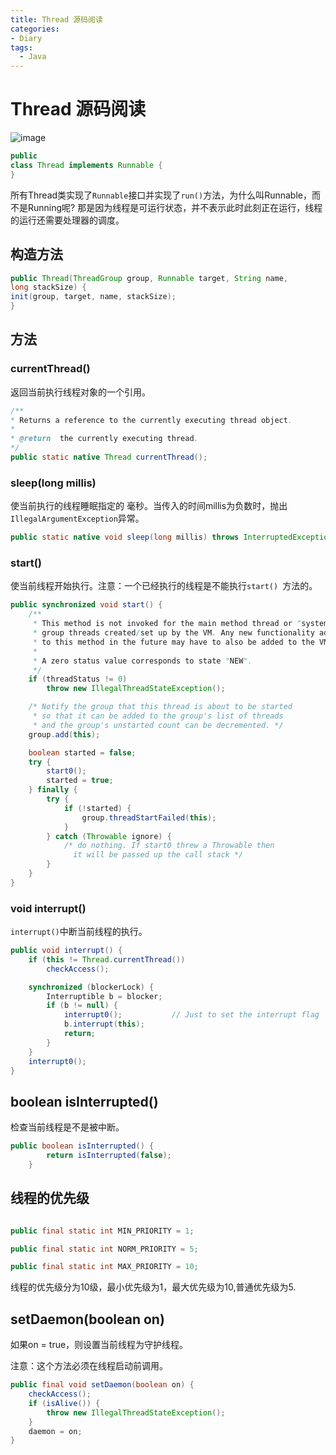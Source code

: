 ```yaml
---
title: Thread 源码阅读
categories:
- Diary
tags:
  - Java
---
```


# Thread 源码阅读

![image](https://wx1.sinaimg.cn/large/b727c653ly1fyrcehtqfnj20a50hm0t1.jpg)

```java
public
class Thread implements Runnable {
}
```

所有Thread类实现了`Runnable`接口并实现了`run()`方法，为什么叫Runnable，而不是Running呢? 那是因为线程是可运行状态，并不表示此时此刻正在运行，线程的运行还需要处理器的调度。



## 构造方法

```java
public Thread(ThreadGroup group, Runnable target, String name,
long stackSize) {
init(group, target, name, stackSize);
}
```

## 方法

### currentThread()

返回当前执行线程对象的一个引用。

```java
/**
* Returns a reference to the currently executing thread object.
*
* @return  the currently executing thread.
*/
public static native Thread currentThread();
```

### sleep(long millis) 

使当前执行的线程睡眠指定的 毫秒。当传入的时间millis为负数时，抛出`IllegalArgumentException`异常。

```java
public static native void sleep(long millis) throws InterruptedException;
```

### start() 

使当前线程开始执行。注意：一个已经执行的线程是不能执行`start() `方法的。

```java
public synchronized void start() {
    /**
     * This method is not invoked for the main method thread or "system"
     * group threads created/set up by the VM. Any new functionality added
     * to this method in the future may have to also be added to the VM.
     *
     * A zero status value corresponds to state "NEW".
     */
    if (threadStatus != 0)
        throw new IllegalThreadStateException();

    /* Notify the group that this thread is about to be started
     * so that it can be added to the group's list of threads
     * and the group's unstarted count can be decremented. */
    group.add(this);

    boolean started = false;
    try {
        start0();
        started = true;
    } finally {
        try {
            if (!started) {
                group.threadStartFailed(this);
            }
        } catch (Throwable ignore) {
            /* do nothing. If start0 threw a Throwable then
              it will be passed up the call stack */
        }
    }
}
```

### void interrupt()

`interrupt()`中断当前线程的执行。

```java
public void interrupt() {
    if (this != Thread.currentThread())
        checkAccess();

    synchronized (blockerLock) {
        Interruptible b = blocker;
        if (b != null) {
            interrupt0();           // Just to set the interrupt flag
            b.interrupt(this);
            return;
        }
    }
    interrupt0();
}
```

## boolean isInterrupted()

检查当前线程是不是被中断。

```java
public boolean isInterrupted() {
        return isInterrupted(false);
    }
```

## 线程的优先级

```java

public final static int MIN_PRIORITY = 1;

public final static int NORM_PRIORITY = 5;

public final static int MAX_PRIORITY = 10;
```

线程的优先级分为10级，最小优先级为1，最大优先级为10,普通优先级为5.



## setDaemon(boolean on)

如果on = true，则设置当前线程为守护线程。

注意：这个方法必须在线程启动前调用。

```java
public final void setDaemon(boolean on) {
    checkAccess();
    if (isAlive()) {
        throw new IllegalThreadStateException();
    }
    daemon = on;
}
```

